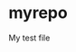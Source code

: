# myrepo

<html>
<head>
   <title>TEST FILE</title> 
    
</head>

<body>
   <p>My test file</p> 
</body>    

</html>
